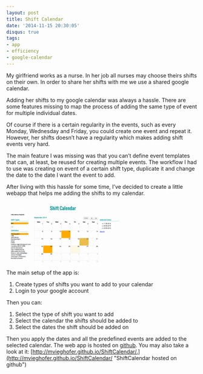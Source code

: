 ```yaml
---
layout: post
title: Shift Calendar
date: '2014-11-15 20:30:05'
disqus: true
tags:
- app
- efficiency
- google-calendar
---
```



My girlfriend works as a nurse. In her job all nurses may choose theirs shifts on their own. In order to share her shifts with me we use a shared google calendar.

Adding her shifts to my google calendar was always a hassle. There are some features missing to map the process of adding the same type of event for multiple individual dates.

Of course if there is a certain regularity in the events, such as every Monday, Wednesday and Friday, you could create one event and repeat it. However, her shifts doesn’t have a regularity which makes adding shift events very hard.

The main feature I was missing was that you can’t define event templates that can, at least, be reused for creating multiple events. The workflow I had to use was creating on event of a certain shift type, duplicate it and change the date to the date I want the event to add.

After living with this hassle for some time, I’ve decided to create a little webapp that helps me adding the shifts to my calendar.

[![Shift Calendar Web](/assets/images/shift-calendar/demo-thumbnail.png)](/assets/images/shift-calendar/demo.png)

The main setup of the app is:

1. Create types of shifts you want to add to your calendar
2. Login to your google account

Then you can:

1. Select the type of shift you want to add
2. Select the calendar the shifts should be added to
3. Select the dates the shift should be added on

Then you apply the dates and all the predefined events are added to the selected calendar. The web app is hosted on [github](https://github.com/mvieghofer/shiftcalendar-web "github"). You may also take a look at it: [http://mvieghofer.github.io/ShiftCalendar/.](http://mvieghofer.github.io/ShiftCalendar/ "ShiftCalendar hosted on github")
